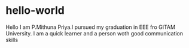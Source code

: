 # hello-world
Hello I am P.Mithuna Priya.I pursued my graduation in EEE fro GITAM University.
I am a quick learner and a person woth good communication skills

